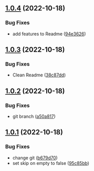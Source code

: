 ## [1.0.4](https://github.com/sonufrienko/near-nft-marketplace/compare/v1.0.3...v1.0.4) (2022-10-18)


### Bug Fixes

* add features to Readme ([94e3626](https://github.com/sonufrienko/near-nft-marketplace/commit/94e362648c295e13106e74efa7ca918d48ed919c))



## [1.0.3](https://github.com/sonufrienko/near-nft-marketplace/compare/v1.0.2...v1.0.3) (2022-10-18)


### Bug Fixes

* Clean Readme ([38c87dd](https://github.com/sonufrienko/near-nft-marketplace/commit/38c87dd42bac802ea91ebf1ec3d38a89347b452d))



## [1.0.2](https://github.com/sonufrienko/near-nft-marketplace/compare/v1.0.1...v1.0.2) (2022-10-18)


### Bug Fixes

* git branch ([a50a817](https://github.com/sonufrienko/near-nft-marketplace/commit/a50a817bb6185d98c228c5351d412a1bbdd9ee80))



## [1.0.1](https://github.com/sonufrienko/near-nft-marketplace/compare/95c85bbe696962d6edb67d50298d20b3b5661815...v1.0.1) (2022-10-18)


### Bug Fixes

* change git ([b679d70](https://github.com/sonufrienko/near-nft-marketplace/commit/b679d7001da512c192b238aa7ec05cedb3fd2265))
* set skip on empty to false ([95c85bb](https://github.com/sonufrienko/near-nft-marketplace/commit/95c85bbe696962d6edb67d50298d20b3b5661815))



